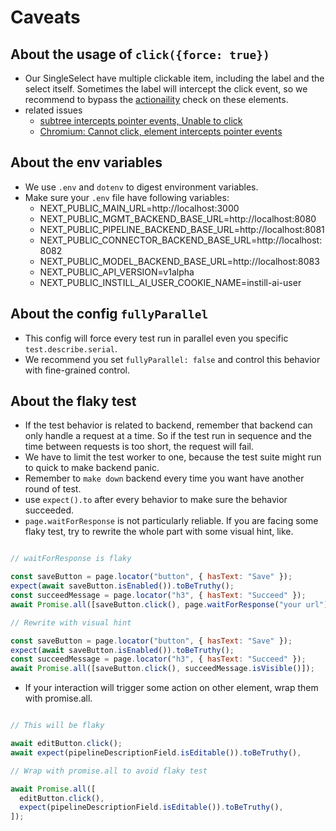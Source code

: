 # Caveats

## About the usage of `click({force: true})`

- Our SingleSelect have multiple clickable item, including the label and the select itself. Sometimes the label will intercept
  the click event, so we recommend to bypass the [actionaility](https://playwright.dev/docs/actionability) check on these elements.
- related issues
  - [subtree intercepts pointer events, Unable to click](https://github.com/microsoft/playwright/issues/13576)
  - [Chromium: Cannot click, element intercepts pointer events](https://github.com/microsoft/playwright/issues/12821)

## About the env variables

- We use `.env` and `dotenv` to digest environment variables.
- Make sure your `.env` file have following variables:
  - NEXT_PUBLIC_MAIN_URL=http://localhost:3000
  - NEXT_PUBLIC_MGMT_BACKEND_BASE_URL=http://localhost:8080
  - NEXT_PUBLIC_PIPELINE_BACKEND_BASE_URL=http://localhost:8081
  - NEXT_PUBLIC_CONNECTOR_BACKEND_BASE_URL=http://localhost:8082
  - NEXT_PUBLIC_MODEL_BACKEND_BASE_URL=http://localhost:8083
  - NEXT_PUBLIC_API_VERSION=v1alpha
  - NEXT_PUBLIC_INSTILL_AI_USER_COOKIE_NAME=instill-ai-user

## About the config `fullyParallel`

- This config will force every test run in parallel even you specific `test.describe.serial`.
- We recommend you set `fullyParallel: false` and control this behavior with fine-grained control.

## About the flaky test

- If the test behavior is related to backend, remember that backend can only handle a request at a time. So if the test run in sequence and the time between requests is too short, the request will fail.
- We have to limit the test worker to one, because the test suite might run to quick to make backend panic.
- Remember to `make down` backend every time you want have another round of test.
- use `expect().to` after every behavior to make sure the behavior succeeded.
- `page.waitForResponse` is not particularly reliable. If you are facing some flaky test, try to rewrite the whole part with some visual hint, like.

```js

// waitForResponse is flaky

const saveButton = page.locator("button", { hasText: "Save" });
expect(await saveButton.isEnabled()).toBeTruthy();
const succeedMessage = page.locator("h3", { hasText: "Succeed" });
await Promise.all([saveButton.click(), page.waitForResponse("your url"));

// Rewrite with visual hint

const saveButton = page.locator("button", { hasText: "Save" });
expect(await saveButton.isEnabled()).toBeTruthy();
const succeedMessage = page.locator("h3", { hasText: "Succeed" });
await Promise.all([saveButton.click(), succeedMessage.isVisible()]);
```

- If your interaction will trigger some action on other element, wrap them with promise.all.

```js

// This will be flaky

await editButton.click();
await expect(pipelineDescriptionField.isEditable()).toBeTruthy(),

// Wrap with promise.all to avoid flaky test

await Promise.all([
  editButton.click(),
  expect(pipelineDescriptionField.isEditable()).toBeTruthy(),
]);

```